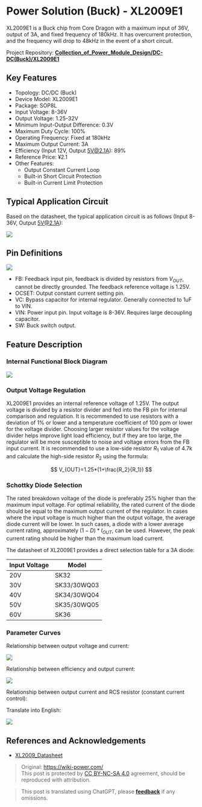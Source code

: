 # Power Solution (Buck) - XL2009E1

XL2009E1 is a Buck chip from Core Dragon with a maximum input of 36V, output of 3A, and fixed frequency of 180kHz. It has overcurrent protection, and the frequency will drop to 48kHz in the event of a short circuit.

Project Repository: [**Collection_of_Power_Module_Design/DC-DC(Buck)/XL2009E1**](<https://github.com/linyuxuanlin/Collection_of_Power_Module_Design/tree/main/DC-DC(Buck)/XL2009E1>)

## Key Features

- Topology: DC/DC (Buck)
- Device Model: XL2009E1
- Package: SOP8L
- Input Voltage: 8-36V
- Output Voltage: 1.25-32V
- Minimum Input-Output Difference: 0.3V
- Maximum Duty Cycle: 100%
- Operating Frequency: Fixed at 180kHz
- Maximum Output Current: 3A
- Efficiency (Input 12V, Output 5V@2.1A): 89%
- Reference Price: ¥2.1
- Other Features:
  - Output Constant Current Loop
  - Built-in Short Circuit Protection
  - Built-in Current Limit Protection

## Typical Application Circuit

Based on the datasheet, the typical application circuit is as follows (Input 8-36V, Output 5V@2.1A):

![](https://media.wiki-power.com/img/20220407103157.png)

## Pin Definitions

![](https://media.wiki-power.com/img/20220407065806.png)

- FB: Feedback input pin, feedback is divided by resistors from $V_{OUT}$, cannot be directly grounded. The feedback reference voltage is 1.25V.
- OCSET: Output constant current setting pin.
- VC: Bypass capacitor for internal regulator. Generally connected to 1uF to VIN.
- VIN: Power input pin. Input voltage is 8-36V. Requires large decoupling capacitor.
- SW: Buck switch output.

## Feature Description

### Internal Functional Block Diagram

![](https://media.wiki-power.com/img/20220407070413.png)

### Output Voltage Regulation

XL2009E1 provides an internal reference voltage of 1.25V. The output voltage is divided by a resistor divider and fed into the FB pin for internal comparison and regulation. It is recommended to use resistors with a deviation of 1% or lower and a temperature coefficient of 100 ppm or lower for the voltage divider. Choosing larger resistor values for the voltage divider helps improve light load efficiency, but if they are too large, the regulator will be more susceptible to noise and voltage errors from the FB input current. It is recommended to use a low-side resistor $R_1$ value of 4.7k and calculate the high-side resistor $R_2$ using the formula:

$$
V_{OUT}=1.25*(1+\frac{R_2}{R_1})
$$

### Schottky Diode Selection

The rated breakdown voltage of the diode is preferably 25% higher than the maximum input voltage. For optimal reliability, the rated current of the diode should be equal to the maximum output current of the regulator. In cases where the input voltage is much higher than the output voltage, the average diode current will be lower. In such cases, a diode with a lower average current rating, approximately $(1-D) * I_{OUT}$, can be used. However, the peak current rating should be higher than the maximum load current.

The datasheet of XL2009E1 provides a direct selection table for a 3A diode:

| Input Voltage | Model       |
| ------------- | ----------- |
| 20V           | SK32        |
| 30V           | SK33/30WQ03 |
| 40V           | SK34/30WQ04 |
| 50V           | SK35/30WQ05 |
| 60V           | SK36        |

### Parameter Curves

Relationship between output voltage and current:

![](https://media.wiki-power.com/img/20220407100229.png)

Relationship between efficiency and output current:

![](https://media.wiki-power.com/img/20220407103033.png)

Relationship between output current and RCS resistor (constant current control):

Translate into English:

![](https://media.wiki-power.com/img/20220407102905.png)

## References and Acknowledgements

- [XL2009_Datasheet](https://datasheet.lcsc.com/lcsc/1806111754_XLSEMI-XL2009E1_C73335.pdf)

> Original: <https://wiki-power.com/>  
> This post is protected by [CC BY-NC-SA 4.0](https://creativecommons.org/licenses/by/4.0/deed.en) agreement, should be reproduced with attribution.

> This post is translated using ChatGPT, please [**feedback**](https://github.com/linyuxuanlin/Wiki_MkDocs/issues/new) if any omissions.
